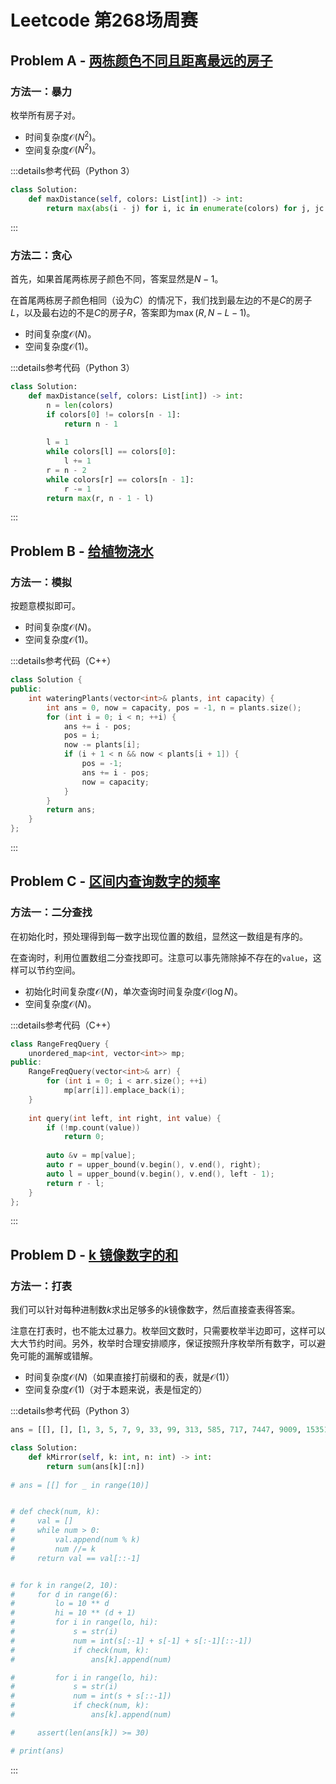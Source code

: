 # Leetcode 第268场周赛

## Problem A - [两栋颜色不同且距离最远的房子](https://leetcode.cn/problems/two-furthest-houses-with-different-colors/)

### 方法一：暴力

枚举所有房子对。

- 时间复杂度$\mathcal{O}(N^2)$。
- 空间复杂度$\mathcal{O}(N^2)$。

:::details参考代码（Python 3）

```python
class Solution:
    def maxDistance(self, colors: List[int]) -> int:
        return max(abs(i - j) for i, ic in enumerate(colors) for j, jc in enumerate(colors) if ic != jc)
```

:::

### 方法二：贪心

首先，如果首尾两栋房子颜色不同，答案显然是$N-1$。

在首尾两栋房子颜色相同（设为$C$）的情况下，我们找到最左边的不是$C$的房子$L$，以及最右边的不是$C$的房子$R$，答案即为$\max(R, N-L-1)$。

- 时间复杂度$\mathcal{O}(N)$。
- 空间复杂度$\mathcal{O}(1)$。

:::details参考代码（Python 3）

```python
class Solution:
    def maxDistance(self, colors: List[int]) -> int:
        n = len(colors)
        if colors[0] != colors[n - 1]:
            return n - 1
        
        l = 1
        while colors[l] == colors[0]:
            l += 1
        r = n - 2
        while colors[r] == colors[n - 1]:
            r -= 1
        return max(r, n - 1 - l)
```

:::

## Problem B - [给植物浇水](https://leetcode.cn/problems/watering-plants/)

### 方法一：模拟

按题意模拟即可。

- 时间复杂度$\mathcal{O}(N)$。
- 空间复杂度$\mathcal{O}(1)$。

:::details参考代码（C++）

```cpp
class Solution {
public:
    int wateringPlants(vector<int>& plants, int capacity) {
        int ans = 0, now = capacity, pos = -1, n = plants.size();
        for (int i = 0; i < n; ++i) {
            ans += i - pos;
            pos = i;
            now -= plants[i];
            if (i + 1 < n && now < plants[i + 1]) {
                pos = -1;
                ans += i - pos;
                now = capacity;
            }
        }
        return ans;
    }
};
```

:::

## Problem C - [区间内查询数字的频率](https://leetcode.cn/problems/range-frequency-queries/)

### 方法一：二分查找

在初始化时，预处理得到每一数字出现位置的数组，显然这一数组是有序的。

在查询时，利用位置数组二分查找即可。注意可以事先筛除掉不存在的`value`，这样可以节约空间。

- 初始化时间复杂度$\mathcal{O}(N)$，单次查询时间复杂度$\mathcal{O}(\log N)$。
- 空间复杂度$\mathcal{O}(N)$。

:::details参考代码（C++）

```cpp
class RangeFreqQuery {
    unordered_map<int, vector<int>> mp;
public:
    RangeFreqQuery(vector<int>& arr) {
        for (int i = 0; i < arr.size(); ++i) 
            mp[arr[i]].emplace_back(i);
    }
    
    int query(int left, int right, int value) {
        if (!mp.count(value))
            return 0;
        
        auto &v = mp[value];
        auto r = upper_bound(v.begin(), v.end(), right);
        auto l = upper_bound(v.begin(), v.end(), left - 1);
        return r - l;
    }
};
```

:::

## Problem D - [k 镜像数字的和](https://leetcode.cn/problems/sum-of-k-mirror-numbers/)

### 方法一：打表

我们可以针对每种进制数$k$求出足够多的$k$镜像数字，然后直接查表得答案。

注意在打表时，也不能太过暴力。枚举回文数时，只需要枚举半边即可，这样可以大大节约时间。另外，枚举时合理安排顺序，保证按照升序枚举所有数字，可以避免可能的漏解或错解。

- 时间复杂度$\mathcal{O}(N)$（如果直接打前缀和的表，就是$\mathcal{O}(1)$）
- 空间复杂度$\mathcal{O}(1)$（对于本题来说，表是恒定的）

:::details参考代码（Python 3）

```python
ans = [[], [], [1, 3, 5, 7, 9, 33, 99, 313, 585, 717, 7447, 9009, 15351, 32223, 39993, 53235, 53835, 73737, 585585, 1758571, 1934391, 1979791, 3129213, 5071705, 5259525, 5841485, 13500531, 719848917, 910373019, 939474939, 1290880921, 7451111547, 10050905001, 18462126481, 32479297423, 75015151057, 110948849011, 136525525631], [1, 2, 4, 8, 121, 151, 212, 242, 484, 656, 757, 29092, 48884, 74647, 75457, 76267, 92929, 93739, 848848, 1521251, 2985892, 4022204, 4219124, 4251524, 4287824, 5737375, 7875787, 7949497, 27711772, 83155138, 112969211, 123464321, 211131112, 239060932, 387505783, 520080025, 885626588, 2518338152, 58049094085, 81234543218], [1, 2, 3, 5, 55, 373, 393, 666, 787, 939, 7997, 53235, 55255, 55655, 57675, 506605, 1801081, 2215122, 3826283, 3866683, 5051505, 5226225, 5259525, 5297925, 5614165, 5679765, 53822835, 623010326, 954656459, 51717171715, 53406060435, 59201610295, 73979697937, 506802208605, 508152251805], [1, 2, 3, 4, 6, 88, 252, 282, 626, 676, 1221, 15751, 18881, 10088001, 10400401, 27711772, 30322303, 47633674, 65977956, 808656808, 831333138, 831868138, 836131638, 836181638, 2512882152, 2596886952, 2893553982, 6761551676, 12114741121, 12185058121], [1, 2, 3, 4, 5, 7, 55, 111, 141, 191, 343, 434, 777, 868, 1441, 7667, 7777, 22022, 39893, 74647, 168861, 808808, 909909, 1867681, 3097903, 4232324, 4265624, 4298924, 4516154, 4565654, 4598954, 4849484, 5100015, 5182815, 5400045, 5433345, 5482845, 5733375, 5766675, 5799975, 6901096, 6934396, 6983896, 8164618, 9081809, 15266251, 24466442, 103656301, 104888401, 108151801, 290222092, 310393013, 342050243, 3733113373, 4368778634, 7111881117, 7786556877, 8801331088, 11271517211, 12482428421, 18013531081, 61662426616, 71771717717, 75535653557], [1, 2, 3, 4, 5, 6, 8, 121, 171, 242, 292, 16561, 65656, 2137312, 4602064, 6597956, 6958596, 9470749, 61255216, 230474032, 466828664, 485494584, 638828836, 657494756, 858474858, 25699499652, 40130703104, 45862226854, 61454945416, 64454545446, 65796069756, 75016161057, 75431213457, 90750705709, 91023932019, 95365056359, 426970079624, 775350053577], [1, 2, 3, 4, 5, 6, 7, 9, 121, 292, 333, 373, 414, 585, 3663, 8778, 13131, 13331, 26462, 26662, 30103, 30303, 207702, 628826, 660066, 1496941, 1935391, 1970791, 4198914, 55366355, 130535031, 532898235, 719848917, 799535997, 1820330281, 2464554642, 4424994244, 4480880844, 4637337364, 20855555802, 94029892049, 94466666449, 294378873492, 390894498093], [1, 2, 3, 4, 5, 6, 7, 8, 191, 282, 373, 464, 555, 646, 656, 6886, 25752, 27472, 42324, 50605, 626626, 1540451, 1713171, 1721271, 1828281, 1877781, 1885881, 2401042, 2434342, 2442442, 2450542, 3106013, 3114113, 3122213, 3163613, 3171713, 3303033, 3360633, 65666656, 167191761, 181434181, 232000232, 382000283, 5435665345, 8901111098, 9565335659, 827362263728]]

class Solution:
    def kMirror(self, k: int, n: int) -> int:
        return sum(ans[k][:n])
    
# ans = [[] for _ in range(10)]


# def check(num, k):
#     val = []
#     while num > 0:
#         val.append(num % k)
#         num //= k
#     return val == val[::-1]


# for k in range(2, 10):
#     for d in range(6):
#         lo = 10 ** d
#         hi = 10 ** (d + 1)
#         for i in range(lo, hi):
#             s = str(i)
#             num = int(s[:-1] + s[-1] + s[:-1][::-1])
#             if check(num, k):
#                 ans[k].append(num)

#         for i in range(lo, hi):
#             s = str(i)
#             num = int(s + s[::-1])
#             if check(num, k):
#                 ans[k].append(num)

#     assert(len(ans[k]) >= 30)

# print(ans)
```

:::
